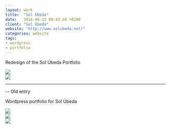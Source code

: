 ```yaml
---
layout: work
title:  "Sol Úbeda"
date:   2016-08-15 00:43:46 +0200
client: "Sol Úbeda"
website: "http://www.solubeda.net/"
categories: website
tags:
- wordpress
- portfolio
---
```


Redesign of the Sol Úbeda Portfolio

<div class="row">
    <div class="col-md-4">
        <img src="{{ site.url }}/assets/solubeda/solubeda04.jpg" class="img-fluid">
    </div>
    <div class="col-md-4">
        <img src="{{ site.url }}/assets/solubeda/solubeda05.jpg" class="img-fluid">
    </div>
</div>

***

-- Old entry

Wordpress portfolio for Sol Úbeda

<div class="row">
    <div class="col-md-4">
        <img src="{{ site.url }}/assets/solubeda/solubeda01.jpg" class="img-fluid">
    </div>
    <div class="col-md-4">
        <img src="{{ site.url }}/assets/solubeda/solubeda02.jpg" class="img-fluid">
    </div>
    <div class="col-md-4">
        <img src="{{ site.url }}/assets/solubeda/solubeda03.jpg" class="img-fluid">
    </div>
</div>
